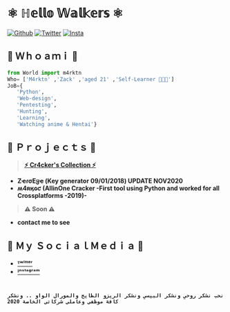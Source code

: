 # ⚛️ ℍ𝕖𝕝𝕝𝕠 𝕎𝕒𝕝𝕜𝕖𝕣𝕤 ⚛️


[![Github](https://img.shields.io/github/followers/m4rktn?style=plastic)](https://github.com/m4rktn)
[![Twitter](https://img.shields.io/twitter/follow/cyb3rtn?style=plastic&label=Follow)](https://twitter.com/cyb3rtn)
[![Insta](https://www.iconsdb.com/icons/download/gray/instagram-16.ico)](https://instagram.com)<br>

**🏁 Ｗｈｏａｍｉ 🏁**
----

```python
from World import m4rktn
Who= ['M4rktn' ,'Zack' ,'aged 21' ,'Self-Learner 🧑🏻‍💻']
JoB={
   'Python',
   'Web-design',
   'Pentesting',
   'Hunting',
   'Learning',
   'Watching anime & Hentai'} 
```
**🏁 Ｐｒｏｊｅｃｔｓ 🏁**
----
> <a href="https://github.com/m4rktn/m4crack"><b>⚡️ Cr4cker's Collection ⚡️</a>

* ZҽɾσEყҽ (Key generator 09/01/2018) UPDATE NOV2020
* ʍ4ʀӄɢƈ (AllinOne Cracker -First tool using Python and worked for all Crossplatforms -2019)-

> ⚠️ Soon ⚠️
* contact me to see 

**🏁 Ｍｙ ＳｏｃｉａｌＭｅｄｉａ 🏁**
----
-  <a href="https://twitter.com/cyb3rtn">ᵀʷⁱᵗᵗᵉʳ</a><br>
-  <a href="https://instagram.com/cyber.tn">ᴵⁿˢᵗᵃᵍʳᵃᵐ</a><br>
#
```
نحب نشكر روحي ونشكر البيسي ونشكر الريزو الطايح والمورال الواو .. ونشكر كافة موظفي وعاملي شركاتي الخاصة 2020 
```
